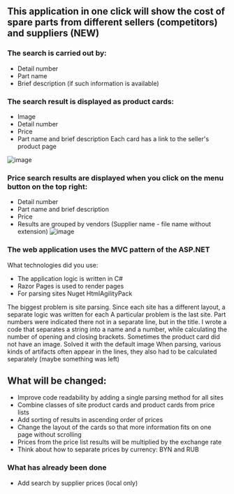 ## This application in one click will show the cost of spare parts from different sellers (competitors) and suppliers (NEW)
### The search is carried out by:
- Detail number
- Part name
- Brief description (if such information is available)

### The search result is displayed as product cards:
- Image
- Detail number
- Price
- Part name and brief description
Each card has a link to the seller's product page

![image](https://user-images.githubusercontent.com/103592628/199592823-ccf35f06-3514-4ed2-9dc0-bdf255ad00b3.png)

### Price search results are displayed when you click on the menu button on the top right:
- Detail number
- Part name and brief description
- Price
- Results are grouped by vendors (Supplier name - file name without extension)
![image](https://user-images.githubusercontent.com/103592628/201514384-459e9ebd-a30a-48b1-8aa8-7936191dbae4.png)

### The web application uses the MVC pattern of the ASP.NET
What technologies did you use:
- The application logic is written in C#
- Razor Pages is used to render pages
- For parsing sites Nuget HtmlAgilityPack

The biggest problem is site parsing. Since each site has a different layout, a separate logic was written for each
A particular problem is the last site. Part numbers were indicated there not in a separate line, but in the title.
I wrote a code that separates a string into a name and a number, while calculating the number of opening and closing brackets.
Sometimes the product card did not have an image. Solved it with the default image
When parsing, various kinds of artifacts often appear in the lines, they also had to be calculated separately (maybe something was left)

## What will be changed:
- Improve code readability by adding a single parsing method for all sites
- Combine classes of site product cards and product cards from price lists
- Add sorting of results in ascending order of prices
- Change the layout of the cards so that more information fits on one page without scrolling
- Prices from the price list results will be multiplied by the exchange rate
- Think about how to separate prices by currency: BYN and RUB

### What has already been done
- Add search by supplier prices (local only)
